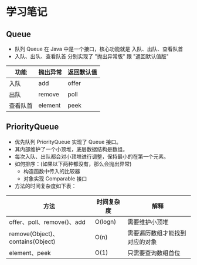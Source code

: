 # 学习笔记
## Queue
- 队列 Queue 在 Java 中是一个接口，核心功能就是 入队、出队、查看队首
- 入队、出队、查看队首 分别实现了 "抛出异常版" 跟 "返回默认值版"

| 功能 | 抛出异常 | 返回默认值 |
| --- | --- | --- |
| 入队 | add | offer |
| 出队 | remove | poll |
| 查看队首 | element | peek |

## PriorityQueue
- 优先队列 PriorityQueue 实现了 Queue 接口。
- 其内部维护了一个小顶堆，底层数据结构是数组。
- 每次入队、出队都会对小顶堆进行调整，保持最小的在第一个元素。
- 如何排序：(如果以下两种都没有，那么会抛出异常)
    - 构造函数中传入的比较器
    - 对象实现 Comparable 接口
- 方法的时间复杂度如下表：

| 方法 | 时间复杂度 | 解释 |
| --- | --- | --- |
| offer、poll、remove()、add | O(logn) | 需要维护小顶堆 |
| remove(Object)、contains(Object) | O(n) | 需要遍历数组才能找到对应的对象 |
| element、peek | O(1) | 只需要查询数组首位 |
